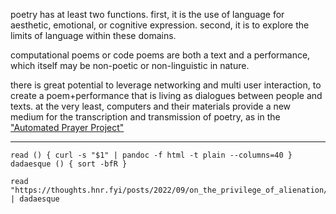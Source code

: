 poetry has at least two functions. first, it is the use of language for aesthetic, emotional, or cognitive expression. second, it is to explore the limits of language within these domains.

computational poems or code poems are both a text and a performance, which itself may be non-poetic or non-linguistic in nature.

there is great potential to leverage networking and multi user interaction, to create a poem+performance that is living as dialogues between people and texts. at the very least, computers and their materials provide a new medium for the transcription and transmission of poetry, as in the ["Automated Prayer Project"](https://web.archive.org/web/20180626131621/http://web.archive.org/web/20090227094717/http://www.philtered.net/~adam/app/prayterm.html)

----

```{bash}
read () { curl -s "$1" | pandoc -f html -t plain --columns=40 }
dadaesque () { sort -bfR }

read "https://thoughts.hnr.fyi/posts/2022/09/on_the_privilege_of_alienation/" | dadaesque
```
